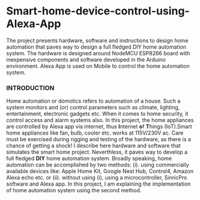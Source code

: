 # Smart-home-device-control-using-Alexa-App
The project presents hardware, software and instructions to design home automation that paves way to design a full fledged DIY home automation system.  The hardware is designed around NodeMCU ESP8266 board with inexpensive components and software developed in the Arduino environment. Alexa App is used on Mobile to control the home automation system.
### INTRODUCTION ###
Home automation or domotics refers to automation of a house. Such a system monitors and (or) control parameters such as climate, lighting, entertainment, electronic gadgets etc. When it comes to home security, it control access and alarm systems also. In this project, the home appliances are controlled by Alexa app via internet, thus **I**nternet **o**f **T**hings (IoT).Smart home appliances like fan, bulb, cooler etc. works at 115V/230V ac. Care must be exercised during rigging and testing of the hardware, as there is a chance of getting a shock! I describe here hardware and software that simulates the smart home project. Neverthless, it paves way to develop a full fledged **DIY** home automation system. Broadly speaking, home automation can be accomplished by two methods: (i). using commercially available devices like: Apple Home Kit, Google Nest Hub, Control4, Amazon Alexa echo etc. or (ii). without using (i), using a microcontroller, SinricPro software and Alexa app. In this project, I am explaining the implementation of home automation system using the second method.
